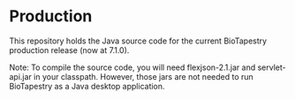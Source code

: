 Production
==========

This repository holds the Java source code for the current BioTapestry production release (now at 7.1.0).

Note: To compile the source code, you will need flexjson-2.1.jar and servlet-api.jar in your classpath.
However, those jars are not needed to run BioTapestry as a Java desktop application.
